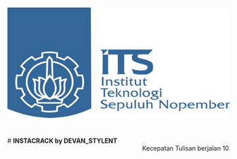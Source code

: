 # <img src="instapict.jpg" width="550px" height="250px">
<br/>
# <strong>INSTACRACK by DEVAN_STYLENT</strong>
<br/>
<marquee scrollamount="10">Kecepatan Tulisan berjalan 10</marquee>

